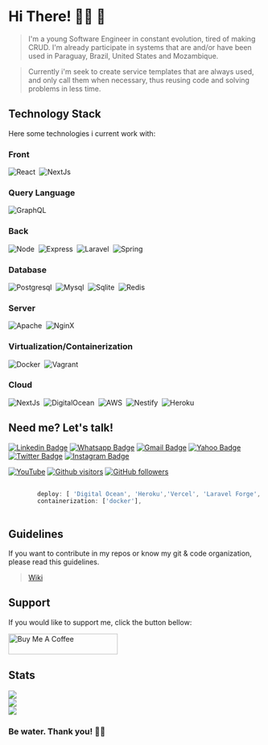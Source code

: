 # Hi There! 👋🏾 🚀

> I'm a young Software Engineer in constant evolution, tired of making CRUD. I'm already participate in systems that are and/or have been used in Paraguay, Brazil, United States and Mozambique.

> Currently i'm seek to create service templates that are always used, and only call them when necessary, thus reusing code and solving problems in less time.

## Technology Stack
Here some technologies i current work with:

### Front
![React](https://img.shields.io/badge/-React-61DAFB?style=for-the-badge&logo=react&logoColor=444)&nbsp;
![NextJs](https://img.shields.io/badge/-Next.js-000000?style=for-the-badge&logo=next.js&logoColor=white)&nbsp;

### Query Language
![GraphQL](https://img.shields.io/badge/-GraphQL-E434AA?style=for-the-badge&logo=graphql&logoColor=white)&nbsp;

### Back
![Node](https://img.shields.io/badge/-Node-339933?style=for-the-badge&logo=node.js&logoColor=white)&nbsp;
![Express](https://img.shields.io/badge/-Express-000000?style=for-the-badge&logo=express&logoColor=white)&nbsp;
![Laravel](https://img.shields.io/badge/-Laravel-fb503b?style=for-the-badge&logo=laravel&logoColor=fbefec)&nbsp;
![Spring](https://img.shields.io/badge/-Spring-6db340?style=for-the-badge&logo=spring&logoColor=f3faec)&nbsp;

### Database
![Postgresql](https://img.shields.io/badge/-PostgreSQL-346493?style=for-the-badge&logo=postgresql&logoColor=eaf0f2)&nbsp;
![Mysql](https://img.shields.io/badge/-MySQL-5483a1?style=for-the-badge&logo=mysql&logoColor=white)&nbsp;
![Sqlite](https://img.shields.io/badge/-Sqlite-blue?style=for-the-badge&logo=sqlite&logoColor=white)&nbsp;
![Redis](https://img.shields.io/badge/-Redis-d92c22?style=for-the-badge&logo=redis&logoColor=636364)&nbsp;

### Server
![Apache](https://img.shields.io/badge/-Apache-ac0a0d?style=for-the-badge&logo=apache&logoColor=060606)&nbsp;
![NginX](https://img.shields.io/badge/-Nginx-0c944c?style=for-the-badge&logo=nginx&logoColor=effbf8)&nbsp;

### Virtualization/Containerization
![Docker](https://img.shields.io/badge/-Apache-ac0a0d?style=for-the-badge&logo=apache&logoColor=060606)&nbsp;
![Vagrant](https://img.shields.io/badge/-Nginx-0c944c?style=for-the-badge&logo=nginx&logoColor=effbf8)&nbsp;

### Cloud
![NextJs](https://img.shields.io/badge/-Next.js-000000?style=for-the-badge&logo=next.js&logoColor=white)&nbsp;
![DigitalOcean](https://img.shields.io/badge/-Nginx-0c944c?style=for-the-badge&logo=nginx&logoColor=effbf8)&nbsp;
![AWS](https://img.shields.io/badge/-Nginx-0c944c?style=for-the-badge&logo=nginx&logoColor=effbf8)&nbsp;
![Nestify](https://img.shields.io/badge/-Nginx-0c944c?style=for-the-badge&logo=nginx&logoColor=effbf8)&nbsp;
![Heroku](https://img.shields.io/badge/-Nginx-0c944c?style=for-the-badge&logo=nginx&logoColor=effbf8)&nbsp;

## Need me? Let's talk!


[![Linkedin Badge](https://img.shields.io/badge/-LinkedIn-blue?style=flat-square&logo=Linkedin&logoColor=white&link=https://www.linkedin.com/in/txsoura/)](https://www.linkedin.com/in/txsoura/)
[![Whatsapp Badge](https://img.shields.io/badge/-WhatsApp-24d364?style=flat-square&logo=Whatsapp&logoColor=white&link=http://wa.me/5545984289149)](http://wa.me/5545984289149)
[![Gmail Badge](https://img.shields.io/badge/-Gmail-c14438?style=flat-square&logo=Gmail&logoColor=white&link=mailto:txsoura@gmail.com)](mailto:txsoura@gmail.com)
[![Yahoo Badge](https://img.shields.io/badge/-Yahoo-purple?style=flat-square&logo=minutemailer&logoColor=white&link=mailto:txsoura@yahoo.com)](mailto:txsoura@yahoo.com)
[![Twitter Badge](https://img.shields.io/badge/-Twitter-blue?style=flat-square&logo=twitter&logoColor=white&link=https://twitter.com/txsoura)](https://twitter.com/txsoura)
[![Instagram Badge](https://img.shields.io/badge/-Instagram-C13584?style=flat-square&logo=instagram&logoColor=white&link=https://www.instagram.com/txsoura)](https://www.instagram.com/txsoura)

<a href="https://www.youtube.com/channel/UCHb_sTQayBBtceQcVctFwyQ"><img src='https://img.shields.io/badge/-youtube-FF0000?style=for-the-badge&logo=Youtube&logoColor=white'  alt='YouTube'/></a>
[![Github visitors](https://visitor-badge.glitch.me/badge?page_id=txsoura.visitor-badge)](https://github.com/txsoura)
[![GitHub followers](https://img.shields.io/github/followers/txsoura.svg?style=social&label=Follow&maxAge=2592000)](https://github.com/txsoura?tab=followers)

```javascript
 
        deploy: [ 'Digital Ocean', 'Heroku','Vercel', 'Laravel Forge','Netlify'],
        containerization: ['docker'],
 
```



## Guidelines

If you want to contribute in my repos or know my git & code organization, please read this guidelines. 

> [Wiki](https://github.com/txsoura/txsoura/wiki)

## Support

If you would like to support me, click the button bellow:

<a href="https://www.buymeacoffee.com/txsoura" target="_blank"><img src="https://cdn.buymeacoffee.com/buttons/v2/default-yellow.png" alt="Buy Me A Coffee" style="height: 41px !important;width: 217px !important;" ></a>

## Stats

<p>
  <img src="https://github-readme-stats.vercel.app/api?username=txsoura&show_icons=true&theme=dark&locale=en&include_all_commits=true&count_private=true"/>
  <br/>
  <img src="https://github-readme-streak-stats.herokuapp.com/?user=txsoura&theme=dark"/>
  <br/>
  <img src="https://github-readme-stats.vercel.app/api/top-langs/?username=txsoura&layout=compact&theme=dark&langs_count=8">
</p>

### Be water. Thank you! 🌴🍹
